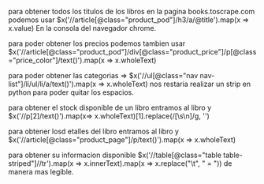 para obtener todos los titulos de los libros en la pagina books.toscrape.com podemos usar
$x('//article[@class="product_pod"]/h3/a/@title').map(x => x.value) En la consola del navegador chrome.

para poder obtener los precios podemos tambien usar
$x('//article[@class="product_pod"]/div[@class="product_price"]/p[@class="price_color"]/text()').map(x => x.wholeText)

para poder obtener las categorias =>
$x('//ul[@class="nav nav-list"]/li/ul/li/a/text()').map(x => x.wholeText)
nos restaria realizar un strip en python para poder quitar los espacios.

para obtener el stock disponible de un libro entramos al libro y
$x('//p[2]/text()').map(x=> x.wholeText)[1].replace(/[\s\n]/g, '')

para obtener losd etalles del libro entramos al libro y
$x('//article[@class="product_page"]/p/text()').map(x => x.wholeText)

para obtener su informacion disponible
$x('//table[@class="table table-striped"]//tr').map(x => x.innerText).map(x => x.replace("\t", " = ")) de manera mas legible.
